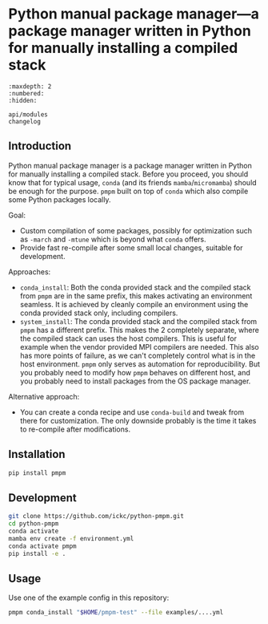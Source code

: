 # Python manual package manager—a package manager written in Python for manually installing a compiled stack

```{toctree}
:maxdepth: 2
:numbered:
:hidden:

api/modules
changelog
```

<!-- [![Documentation Status](https://readthedocs.org/projects/souk-data-centre/badge/?version=latest)](https://souk-data-centre.readthedocs.io/en/latest/?badge=latest&style=plastic)
[![Documentation Status](https://github.com/ickc/python-pmpm/workflows/GitHub%20Pages/badge.svg)](https://ickc.github.io/souk-data-centre)

![GitHub Actions](https://github.com/ickc/python-pmpm/workflows/Python%20package/badge.svg)

[![Supported versions](https://img.shields.io/pypi/pyversions/souk-data-centre.svg)](https://pypi.org/project/souk-data-centre)
[![Supported implementations](https://img.shields.io/pypi/implementation/souk-data-centre.svg)](https://pypi.org/project/souk-data-centre)
[![PyPI Wheel](https://img.shields.io/pypi/wheel/souk-data-centre.svg)](https://pypi.org/project/souk-data-centre)
[![PyPI Package latest release](https://img.shields.io/pypi/v/souk-data-centre.svg)](https://pypi.org/project/souk-data-centre)
[![GitHub Releases](https://img.shields.io/github/tag/ickc/python-pmpm.svg?label=github+release)](https://github.com/ickc/python-pmpm/releases)
[![Development Status](https://img.shields.io/pypi/status/souk-data-centre.svg)](https://pypi.python.org/pypi/souk-data-centre/)
[![Downloads](https://img.shields.io/pypi/dm/souk-data-centre.svg)](https://pypi.python.org/pypi/souk-data-centre/)
![License](https://img.shields.io/pypi/l/souk-data-centre.svg) -->

## Introduction

Python manual package manager is a package manager written in Python for manually installing a compiled stack.
Before you proceed, you should know that for typical usage, `conda` (and its friends `mamba`/`micromamba`) should be enough for the purpose.
`pmpm` built on top of `conda` which also compile some Python packages locally.

Goal:

- Custom compilation of some packages, possibly for optimization such as `-march` and `-mtune` which is beyond what `conda` offers.
- Provide fast re-compile after some small local changes, suitable for development.

Approaches:

- `conda_install`: Both the conda provided stack and the compiled stack from `pmpm` are in the same prefix, this makes activating an environment seamless. It is achieved by cleanly compile an environment using the conda provided stack only, including compilers.
- `system_install`: The conda provided stack and the compiled stack from `pmpm` has a different prefix. This makes the 2 completely separate, where the compiled stack can uses the host compilers. This is useful for example when the vendor provided MPI compilers are needed. This also has more points of failure, as we can't completely control what is in the host environment. `pmpm` only serves as automation for reproducibility. But you probably need to modify how `pmpm` behaves on different host, and you probably need to install packages from the OS package manager.

Alternative approach:

- You can create a conda recipe and use `conda-build` and tweak from there for customization. The only downside probably is the time it takes to re-compile after modifications.

## Installation

```sh
pip install pmpm
```

## Development

```sh
git clone https://github.com/ickc/python-pmpm.git
cd python-pmpm
conda activate
mamba env create -f environment.yml
conda activate pmpm
pip install -e .
```

## Usage

Use one of the example config in this repository:

```sh
pmpm conda_install "$HOME/pmpm-test" --file examples/....yml
```
